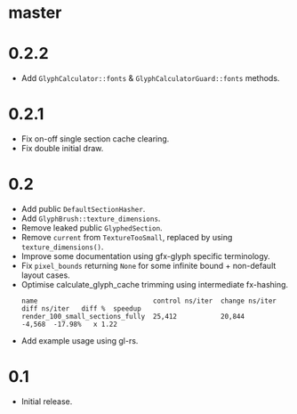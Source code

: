 # master

# 0.2.2
* Add `GlyphCalculator::fonts` & `GlyphCalculatorGuard::fonts` methods.

# 0.2.1
* Fix on-off single section cache clearing.
* Fix double initial draw.

# 0.2
* Add public `DefaultSectionHasher`.
* Add `GlyphBrush::texture_dimensions`.
* Remove leaked public `GlyphedSection`.
* Remove `current` from `TextureTooSmall`, replaced by using `texture_dimensions()`.
* Improve some documentation using gfx-glyph specific terminology.
* Fix `pixel_bounds` returning `None` for some infinite bound + non-default layout cases.
* Optimise calculate_glyph_cache trimming using intermediate fx-hashing.
  ```
  name                             control ns/iter  change ns/iter  diff ns/iter   diff %  speedup
  render_100_small_sections_fully  25,412           20,844                -4,568  -17.98%   x 1.22
  ```
* Add example usage using gl-rs.

# 0.1
* Initial release.
